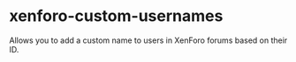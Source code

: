 # xenforo-custom-usernames

Allows you to add a custom name to users in XenForo forums based on their ID.
